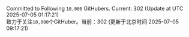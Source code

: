 Committed to Following `10,000` GitHubers. Current: <!-- FOLLOWING_COUNT -->302<!-- FOLLOWING_COUNT --> (Update at UTC <!-- LAST_UPDATED -->2025-07-05 01:17:21<!-- LAST_UPDATED -->)<br>
致力于关注`10,000`个GitHuber。当前：<!-- FOLLOWING_COUNT -->302<!-- FOLLOWING_COUNT --> (更新于北京时间 <!-- LAST_UPDATED_CST -->2025-07-05 09:17:21<!-- LAST_UPDATED_CST -->)

